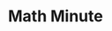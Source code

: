 ---
title: Math Minute
breadcrumb: Breadcrumb

iframe_path: Math.Minutes-Complete.pdf
layout: iframe
---